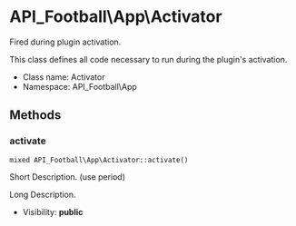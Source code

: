 API_Football\App\Activator
===============

Fired during plugin activation.

This class defines all code necessary to run during the plugin's activation.


* Class name: Activator
* Namespace: API_Football\App







Methods
-------


### activate

    mixed API_Football\App\Activator::activate()

Short Description. (use period)

Long Description.

* Visibility: **public**



